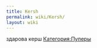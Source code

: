 ```yaml
---
title: Kersh
permalink: wiki/Kersh/
layout: wiki
---
```


здарова керш [Категория:Пуперы](Категория:Пуперы "wikilink")
